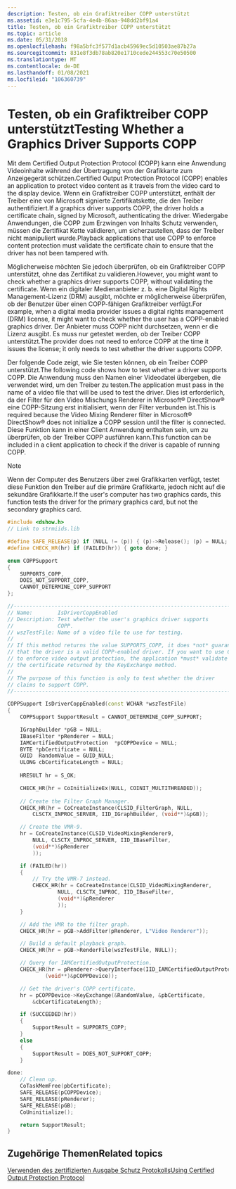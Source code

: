 ```yaml
---
description: Testen, ob ein Grafiktreiber COPP unterstützt
ms.assetid: e3e1c795-5cfa-4e4b-86aa-948dd2bf91a4
title: Testen, ob ein Grafiktreiber COPP unterstützt
ms.topic: article
ms.date: 05/31/2018
ms.openlocfilehash: f98a5bfc3f577d1acb45969ec5d10503ae87b27a
ms.sourcegitcommit: 831e8f3db78ab820e1710cede244553c70e50500
ms.translationtype: MT
ms.contentlocale: de-DE
ms.lasthandoff: 01/08/2021
ms.locfileid: "106360739"
---
```

# <a name="testing-whether-a-graphics-driver-supports-copp"></a><span data-ttu-id="a9d68-103">Testen, ob ein Grafiktreiber COPP unterstützt</span><span class="sxs-lookup"><span data-stu-id="a9d68-103">Testing Whether a Graphics Driver Supports COPP</span></span>

<span data-ttu-id="a9d68-104">Mit dem Certified Output Protection Protocol (COPP) kann eine Anwendung Videoinhalte während der Übertragung von der Grafikkarte zum Anzeigegerät schützen.</span><span class="sxs-lookup"><span data-stu-id="a9d68-104">Certified Output Protection Protocol (COPP) enables an application to protect video content as it travels from the video card to the display device.</span></span> <span data-ttu-id="a9d68-105">Wenn ein Grafiktreiber COPP unterstützt, enthält der Treiber eine von Microsoft signierte Zertifikatskette, die den Treiber authentifiziert.</span><span class="sxs-lookup"><span data-stu-id="a9d68-105">If a graphics driver supports COPP, the driver holds a certificate chain, signed by Microsoft, authenticating the driver.</span></span> <span data-ttu-id="a9d68-106">Wiedergabe Anwendungen, die COPP zum Erzwingen von Inhalts Schutz verwenden, müssen die Zertifikat Kette validieren, um sicherzustellen, dass der Treiber nicht manipuliert wurde.</span><span class="sxs-lookup"><span data-stu-id="a9d68-106">Playback applications that use COPP to enforce content protection must validate the certificate chain to ensure that the driver has not been tampered with.</span></span>

<span data-ttu-id="a9d68-107">Möglicherweise möchten Sie jedoch überprüfen, ob ein Grafiktreiber COPP unterstützt, ohne das Zertifikat zu validieren.</span><span class="sxs-lookup"><span data-stu-id="a9d68-107">However, you might want to check whether a graphics driver supports COPP, without validating the certificate.</span></span> <span data-ttu-id="a9d68-108">Wenn ein digitaler Medienanbieter z. b. eine Digital Rights Management-Lizenz (DRM) ausgibt, möchte er möglicherweise überprüfen, ob der Benutzer über einen COPP-fähigen Grafiktreiber verfügt.</span><span class="sxs-lookup"><span data-stu-id="a9d68-108">For example, when a digital media provider issues a digital rights management (DRM) license, it might want to check whether the user has a COPP-enabled graphics driver.</span></span> <span data-ttu-id="a9d68-109">Der Anbieter muss COPP nicht durchsetzen, wenn er die Lizenz ausgibt. Es muss nur getestet werden, ob der Treiber COPP unterstützt.</span><span class="sxs-lookup"><span data-stu-id="a9d68-109">The provider does not need to enforce COPP at the time it issues the license; it only needs to test whether the driver supports COPP.</span></span>

<span data-ttu-id="a9d68-110">Der folgende Code zeigt, wie Sie testen können, ob ein Treiber COPP unterstützt.</span><span class="sxs-lookup"><span data-stu-id="a9d68-110">The following code shows how to test whether a driver supports COPP.</span></span> <span data-ttu-id="a9d68-111">Die Anwendung muss den Namen einer Videodatei übergeben, die verwendet wird, um den Treiber zu testen.</span><span class="sxs-lookup"><span data-stu-id="a9d68-111">The application must pass in the name of a video file that will be used to test the driver.</span></span> <span data-ttu-id="a9d68-112">Dies ist erforderlich, da der Filter für den Video Mischungs Renderer in Microsoft® DirectShow® eine COPP-Sitzung erst initialisiert, wenn der Filter verbunden ist.</span><span class="sxs-lookup"><span data-stu-id="a9d68-112">This is required because the Video Mixing Renderer filter in Microsoft® DirectShow® does not initialize a COPP session until the filter is connected.</span></span> <span data-ttu-id="a9d68-113">Diese Funktion kann in einer Client Anwendung enthalten sein, um zu überprüfen, ob der Treiber COPP ausführen kann.</span><span class="sxs-lookup"><span data-stu-id="a9d68-113">This function can be included in a client application to check if the driver is capable of running COPP.</span></span>

> [!Note]  
> <span data-ttu-id="a9d68-114">Wenn der Computer des Benutzers über zwei Grafikkarten verfügt, testet diese Funktion den Treiber auf die primäre Grafikkarte, jedoch nicht auf die sekundäre Grafikkarte.</span><span class="sxs-lookup"><span data-stu-id="a9d68-114">If the user's computer has two graphics cards, this function tests the driver for the primary graphics card, but not the secondary graphics card.</span></span>

 


```C++
#include <dshow.h>
// Link to strmiids.lib

#define SAFE_RELEASE(p) if (NULL != (p)) { (p)->Release(); (p) = NULL; }
#define CHECK_HR(hr) if (FAILED(hr)) { goto done; }

enum COPPSupport 
{
    SUPPORTS_COPP,
    DOES_NOT_SUPPORT_COPP,
    CANNOT_DETERMINE_COPP_SUPPORT
};

//------------------------------------------------------------------------
// Name:        IsDriverCoppEnabled
// Description: Test whether the user's graphics driver supports
//              COPP.
// wszTestFile: Name of a video file to use for testing.
//
// If this method returns the value SUPPORTS_COPP, it does *not* guarantee 
// that the driver is a valid COPP-enabled driver. If you want to use COPP 
// to enforce video output protection, the application *must* validate 
// the certificate returned by the KeyExchange method. 
// 
// The purpose of this function is only to test whether the driver 
// claims to support COPP. 
//------------------------------------------------------------------------

COPPSupport IsDriverCoppEnabled(const WCHAR *wszTestFile)
{
    COPPSupport SupportResult = CANNOT_DETERMINE_COPP_SUPPORT; 

    IGraphBuilder *pGB = NULL;
    IBaseFilter *pRenderer = NULL;
    IAMCertifiedOutputProtection  *pCOPPDevice = NULL;
    BYTE *pbCertificate = NULL;
    GUID  RandomValue = GUID_NULL;
    ULONG cbCertificateLength = NULL;
    
    HRESULT hr = S_OK;

    CHECK_HR(hr = CoInitializeEx(NULL, COINIT_MULTITHREADED));
   
    // Create the Filter Graph Manager.
    CHECK_HR(hr = CoCreateInstance(CLSID_FilterGraph, NULL, 
        CLSCTX_INPROC_SERVER, IID_IGraphBuilder, (void**)&pGB));

    // Create the VMR-9. 
    hr = CoCreateInstance(CLSID_VideoMixingRenderer9,
        NULL, CLSCTX_INPROC_SERVER, IID_IBaseFilter, 
        (void**)&pRenderer
        ));

    if (FAILED(hr))
    {
        // Try the VMR-7 instead.
        CHECK_HR(hr = CoCreateInstance(CLSID_VideoMixingRenderer,
                NULL, CLSCTX_INPROC, IID_IBaseFilter, 
                (void**)&pRenderer
                ));
    }

    // Add the VMR to the filter graph.
    CHECK_HR(hr = pGB->AddFilter(pRenderer, L"Video Renderer"));

    // Build a default playback graph.
    CHECK_HR(hr = pGB->RenderFile(wszTestFile, NULL));

    // Query for IAMCertifiedOutputProtection.
    CHECK_HR(hr = pRenderer->QueryInterface(IID_IAMCertifiedOutputProtection,
            (void**)&pCOPPDevice));

    // Get the driver's COPP certificate.
    hr = pCOPPDevice->KeyExchange(&RandomValue, &pbCertificate,
        &cbCertificateLength);

    if (SUCCEEDED(hr))
    {
        SupportResult = SUPPORTS_COPP;
    }
    else
    {
        SupportResult = DOES_NOT_SUPPORT_COPP;
    }

done:
    // Clean up.
    CoTaskMemFree(pbCertificate);
    SAFE_RELEASE(pCOPPDevice);
    SAFE_RELEASE(pRenderer);
    SAFE_RELEASE(pGB);
    CoUninitialize();

    return SupportResult;
} 

```



## <a name="related-topics"></a><span data-ttu-id="a9d68-115">Zugehörige Themen</span><span class="sxs-lookup"><span data-stu-id="a9d68-115">Related topics</span></span>

<dl> <dt>

[<span data-ttu-id="a9d68-116">Verwenden des zertifizierten Ausgabe Schutz Protokolls</span><span class="sxs-lookup"><span data-stu-id="a9d68-116">Using Certified Output Protection Protocol</span></span>](using-certified-output-protection-protocol--copp.md)
</dt> </dl>

 

 



